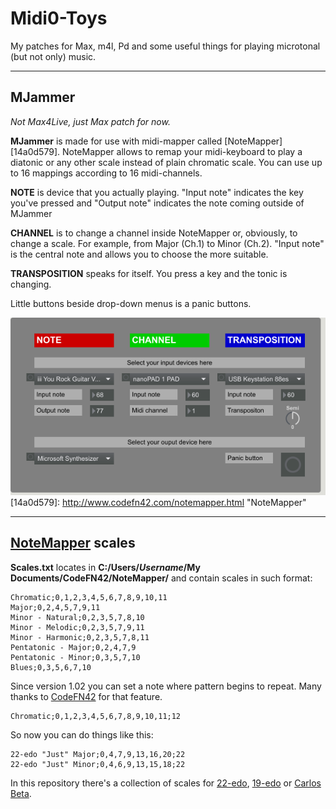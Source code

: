 # Midi0-Toys

My patches for Max, m4l, Pd and some useful things for playing microtonal (but not only) music.

---
## MJammer
_Not Max4Live, just Max patch for now._

**MJammer** is made for use with midi-mapper called [NoteMapper][14a0d579].
NoteMapper allows to remap your midi-keyboard to play a diatonic or any other scale instead of plain chromatic scale.
You can use up to 16 mappings according to 16 midi-channels.

**NOTE** is device that you actually playing.
"Input note" indicates the key you've pressed and "Output note" indicates the note coming outside of MJammer

**CHANNEL** is to change a channel inside NoteMapper or, obviously, to change a scale. For example, from Major (Ch.1) to Minor (Ch.2).
"Input note" is the central note and allows you to choose the more suitable.

**TRANSPOSITION** speaks for itself. You press a key and the tonic is changing.

Little buttons beside drop-down menus is a panic buttons.

![MJammer](/MJammer/MJammer_screenshot.png)
  [14a0d579]: http://www.codefn42.com/notemapper.html "NoteMapper"

---
## [NoteMapper](http://codefn42.com/notemapper.html) scales

**Scales.txt** locates in **C:/Users/_Username_/My Documents/CodeFN42/NoteMapper/** and contain scales in such format:
```
Chromatic;0,1,2,3,4,5,6,7,8,9,10,11
Major;0,2,4,5,7,9,11
Minor - Natural;0,2,3,5,7,8,10
Minor - Melodic;0,2,3,5,7,9,11
Minor - Harmonic;0,2,3,5,7,8,11
Pentatonic - Major;0,2,4,7,9
Pentatonic - Minor;0,3,5,7,10
Blues;0,3,5,6,7,10
```
Since version 1.02 you can set a note where pattern begins to repeat. Many thanks to [CodeFN42](http://codefn42.com/) for that feature.
```
Chromatic;0,1,2,3,4,5,6,7,8,9,10,11;12
```
So now you can do things like this:
```
22-edo "Just" Major;0,4,7,9,13,16,20;22
22-edo "Just" Minor;0,4,6,9,13,15,18;22
```

In this repository there's a collection of scales for [22-edo](http://xenharmonic.wikispaces.com/22edo), [19-edo](http://xenharmonic.wikispaces.com/19edo) or [Carlos Beta](http://xenharmonic.wikispaces.com/Carlos+Beta).
